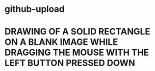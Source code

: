 # github-upload
# DRAWING OF A SOLID RECTANGLE ON A BLANK IMAGE WHILE DRAGGING THE MOUSE WITH THE LEFT BUTTON PRESSED DOWN

